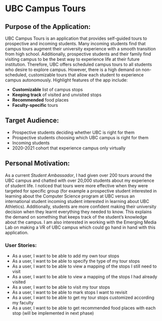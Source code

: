 # UBC Campus Tours

## Purpose of the Application:
UBC Campus Tours is an application that provides self-guided tours to prospective and incoming students. Many incoming students find that campus tours augment their university experience with a smooth transition from high school. Additionally, prospective students and their family find visiting campus to be the best way to experience life at their future institution. Therefore, UBC offers scheduled campus tours to all students who desire to explore campus. However, there is a high demand on non-scheduled, customizable tours that allow each student to experience campus autonomously. Highlight features of the app include:

- **Customizable** list of campus stops
- **Keeping track** of visited and unvisited stops 
- **Recommended** food places
- **Faculty-specific** tours

## Target Audience:
-	Prospective students deciding whether UBC is right for them
-	Prospective students choosing which UBC campus is right for them
-	Incoming students
-	2020-2021 cohort that experience campus only virtually

## Personal Motivation:
As a current *Student Ambassador*, I had given over 200 tours around the UBC campus and chatted with over 20,000 students about my experience of student life. I noticed that tours were more effective when they were targeted for specific group (for example a prospective student interested in learning about the Computer Science program at UBC versus an international student incoming student interested in learning about UBC Athletics). Additionally, students are more confident making their university decision when they learnt everything they needed to know. This explains the demand on something that keeps track of the student’s knowledge about the campus. I am also interested in working with the Emerging Media Lab on making a VR of UBC campus which could go hand in hand with this application.

### User Stories:
-   As a user, I want to be able to add my own tour stops
-   As a user, I want to be able to specify the type of my tour stops
-	As a user, I want to be able to view a mapping of the stops I still need to visit
-	As a user, I want to be able to view a mapping of the stops I had already visited
-   As a user, I want to be able to visit my tour stops
-   As a user, I want to be able to mark stops I want to revisit
-   As a user, I want to be able to get my tour stops customized according my faculty
-   As a user, I want to be able to get recommended food places with each stop (will be implemented in next phase)



